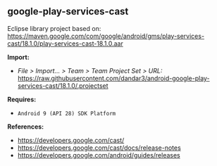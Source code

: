 ## google-play-services-cast

Eclipse library project based on:<br/>
https://maven.google.com/com/google/android/gms/play-services-cast/18.1.0/play-services-cast-18.1.0.aar

**Import:**
- _File > Import... > Team > Team Project Set > URL:_<br/>
  https://raw.githubusercontent.com/dandar3/android-google-play-services-cast/18.1.0/.projectset

**Requires:**
- `Android 9 (API 28) SDK Platform`

**References:**
- https://developers.google.com/cast/
- https://developers.google.com/cast/docs/release-notes
- https://developers.google.com/android/guides/releases